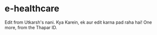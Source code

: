 # e-healthcare
Edit from Utkarsh's nani.
Kya Karein, ek aur edit karna pad raha hai!
One more, from the Thapar ID.
